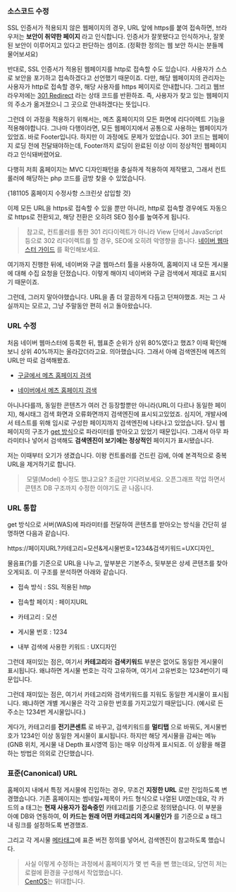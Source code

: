 ### 소스코드 수정


SSL 인증서가 적용되지 않은 웹페이지의 경우, URL 앞에 https를 붙여 접속하면, 브라우저는 **보안이 취약한 페이지** 라고 인식합니다. 인증서가 잘못됐다고 인식하거나, 잘못된 보안이 이루어지고 있다고 판단하는 셈이죠. (정확한 정의는 웹 보안 하시는 분들께 물어보셔요)


반대로, SSL 인증서가 적용된 웹페이지를 http로 접속할 수도 있습니다. 사용자가 스스로 보안을 포기하고 접속하겠다고 선언했기 때문이죠. 다만, 해당 웹페이지의 관리자는 사용자가 http로 접속할 경우, 해당 사용자를 https 페이지로 안내합니다. 그리고 웹브라우저에는 [301 Redirect](https://developer.mozilla.org/ko/docs/Web/HTTP/Status/301) 라는 상태 코드를 반환하죠. 즉, 사용자가 찾고 있는 웹페이지의 주소가 옮겨졌으니 그 곳으로 안내하겠다는 뜻입니다. 


그런데 이 과정을 적용하기 위해서는, 메츠 홈페이지의 모든 화면에 리다이렉트 기능을 적용해야합니다. 그나마 다행이라면, 모든 웹페이지에서 공통으로 사용하는 웹페이지가 있었죠. 바로 Footer입니다. 하지만 이 과정에도 문제가 있었습니다. 301 코드는 웹페이지 로딩 전에 전달돼야하는데, Footer까지 로딩이 완료된 이상 이미 정상적인 웹페이지라고 인식돼버렸어요.


다행히 저희 홈페이지는 MVC 디자인패턴을 충실하게 적용하여 제작됐고, 그래서 컨트롤러에 해당하는 php 코드를 금방 찾을 수 있었습니다. 


{181105 홈페이지 수정사항 스크린샷 삽입할 것}


이제 모든 URL을 https로 접속할 수 있을 뿐만 아니라, http로 접속할 경우에도 자동으로 https로 전환되고, 해당 전환은 오히려 SEO 점수를 높여주게 됩니다. 


> 참고로, 컨트롤러를 통한 301 리다이렉트가 아니라 View 단에서 JavaScript 등으로 302 리다이렉트를 할 경우, SEO에 오히려 악영향을 줍니다. [네이버 웹마스터 가이드](https://searchadvisor.naver.com/guide/seo-basic-redirect) 를 확인해보세요. 

여기까지 진행한 뒤에, 네이버와 구글 웹마스터 툴을 사용하여, 홈페이지 내 모든 게시물에 대해 수집 요청을 던졌습니다. 이렇게 해야지 네이버와 구글 검색에서 제대로 표시되기 때문이죠. 


그런데, 그러지 말아야했습니다. URL을 좀 더 깔끔하게 다듬고 던져야했죠. 저는 그 사실까지는 모르고, 그냥 주말동안 편히 쉬고 돌아왔습니다. 


### URL 수정


처음 네이버 웹마스터에 등록한 뒤, 웹표준 순위가 상위 80%였다고 했죠? 이때 확인해보니 상위 40%까지는 올라갔더라고요. 의아했습니다. 그래서 아예 검색엔진에 메츠의 URL만 따로 검색해봤죠. 


- [구글에서 메츠 홈페이지 검색](https://www.google.com/search?q=site%3Amets.co.kr)

- [네이버에서 메츠 홈페이지 검색](https://search.naver.com/search.naver?query=site%3Amets.co.kr)


아니나다를까, 동일한 콘텐츠가 여러 건 등장할뿐만 아니라(URL이 다르나 동일한 페이지), 해시태그 검색 화면과 오류화면까지 검색엔진에 표시되고있었죠. 심지어, 개발사에서 테스트를 위해 임시로 구성한 페이지까지 검색엔진에 나타나고 있었습니다. 당시 웹페이지의 구조가 [get 방식](https://zetawiki.com/wiki/GET_%EB%B0%A9%EC%8B%9D,_POST_%EB%B0%A9%EC%8B%9D)으로 파라미터를 받아오고 있었기 때문입니다. 그래서 아무 파라미터나 넣어서 검색해도 **검색엔진이 보기에는 정상적인** 페이지가 표시됐습니다. 


저는 이때부터 오기가 생겼습니다. 이왕 컨트롤러를 건드린 김에, 아예 본격적으로 중복 URL을 제거하기로 합니다. 


> 모델(Model) 수정도 했냐고요? 조금만 기다려보세요. 오픈그래프 작업 하면서 콘텐츠 DB 구조까지 수정한 이야기도 곧 나옵니다. 


### URL 통합


get 방식으로 서버(WAS)에 파라미터를 전달하여 콘텐츠를 받아오는 방식을 간단히 설명하면 다음과 같습니다. 


https://페이지URL?카테고리=모션&게시물번호=1234&검색키워드=UX디자인_


물음표(?)를 기준으로 URL을 나누고, 앞부분은 기본주소, 뒷부분은 상세 콘텐츠를 찾아오게되죠. 이 구조를 분석하면 아래와 같습니다. 


- 접속 방식 : SSL 적용된 http

- 접속할 페이지 : 페이지URL

- 카테고리 : 모션

- 게시물 번호 : 1234

- 내부 검색에 사용한 키워드 : UX디자인


그런데 재미있는 점은, 여기서 **카테고리**와 **검색키워드** 부분은 없어도 동일한 게시물이 표시됩니다. 왜냐하면 게시물 번호는 각각 고유하며, 여기서 고유번호는 1234번이기 때문입니다. 


그런데 재미있는 점은, 여기서 카테고리와 검색키워드를 지워도 동일한 게시물이 표시됩니다. 왜냐하면 개별 게시물은 각각 고유한 번호를 가지고있기 때문입니다. (예시로 든 주소는 1234번 게시물입니다.)


게다가, 카테고리를 **전기콘센트** 로 바꾸고, 검색키워드를 **멀티탭** 으로 바꿔도, 게시물번호가 1234인 이상 동일한 게시물이 표시됩니다. 하지만 해당 게시물을 감싸는 메뉴(GNB 위치, 게시물 내 Depth 표시영역 등)는 매우 이상하게 표시되죠. 이 상황을 해결하는 방법은 의외로 간단했습니다. 


### 표준(Canonical) URL


홈페이지 내에서 특정 게시물에 진입하는 경우, 무조건 **지정한 URL** 로만 진입하도록 변경했습니다. 기존 홈페이지는 썸네일+제목이 카드 형식으로 나열된 UI였는데요, 각 카드의 a 태그는 **현재 사용자가 접속중인** 카테고리를 기준으로 정의됐습니다. 이 부분을 아예 DB와 연동하여, **이 카드는 원래 어떤 카테고리의 게시물인가** 를 기준으로 a 태그 내 링크를 설정하도록 변경했죠. 

그리고 각 게시물 [메타태그](https://developer.mozilla.org/ko/docs/Learn/HTML/Introduction_to_HTML/The_head_metadata_in_HTML)에 표준 버전 정의를 넣어서, 검색엔진이 참고하도록 했습니다. 

> 사실 이렇게 수정하는 과정에서 홈페이지가 몇 번 죽을 뻔 했는데요, 당연히 저는 로컬에 환경을 구성해서 작업했습니다.   
> [CentOS](www.centos.org)는 위대합니다. 
